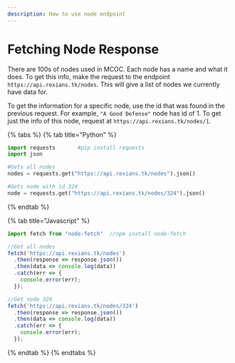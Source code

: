```yaml
---
description: How to use node endpoint
---
```


# Fetching Node Response

There are 100s of nodes used in MCOC. Each node has a name and what it does. To get this info, make the request to the endpoint `https://api.rexians.tk/nodes`. This will give a list of nodes we currently have data for.&#x20;

To get the information for a specific node, use the id that was found in the previous request. For example, `"A Good Defense"` node has id of 1. To get just the info of this node, request at `https://api.rexians.tk/nodes/1`.

{% tabs %}
{% tab title="Python" %}
```python
import requests       #pip install requests
import json

#Gets all nodes
nodes = requests.get("https://api.rexians.tk/nodes").json()

#Gets node with id 324
node = requests.get("https://api.rexians.tk/nodes/324").json()
```
{% endtab %}

{% tab title="Javascript" %}
```javascript
import fetch from "node-fetch"  //npm install node-fetch 

//Get all nodes
fetch('https://api.rexians.tk/nodes')
  .then(response => response.json())
  .then(data => console.log(data))
  .catch(err => {
	console.error(err);
  });

//Get node 324
fetch('https://api.rexians.tk/nodes/324')
  .then(response => response.json())
  .then(data => console.log(data))
  .catch(err => {
	console.error(err);
  });
```
{% endtab %}
{% endtabs %}
